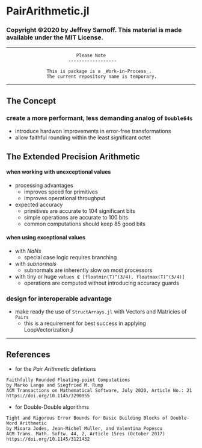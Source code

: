 # PairArithmetic.jl

### Copyright ©2020 by Jeffrey Sarnoff. This material is made available under the MIT License.

----

 
                              Please Note                        
                           ------------------

                   This is package is a _Work-in-Process_.      
                   The current repository name is temporary.    

             
----

## The Concept

### create a more performant, less demanding analog of `Double64s`
   - introduce hardwon improvements in error-free transformations
   - allow faithful rounding within the least significant octet

## The Extended Precision Arithmetic

#### when working with unexceptional values
   - processing advantages  
        - improves speed for primitives
        - improves operational throughput
   - expected accuracy   
        - primitives are accurate to 104 significant bits  
        - simple operations are accurate to 100 bits
        - common computations should keep 85 good bits

#### when using exceptional values
   - with _NaNs_
       - special case logic requires branching
   - with _subnormals_    
       - subnormals are inherently slow on most processors
   - with tiny or huge `values ∉ [floatmin(T)^(3/4), floatmax(T)^(3/4)]`
       - operations are computed without introducing accuracy guards
   
### design for interoperable advantage   
   - make ready the use of `StructArrays.jl` with Vectors and Matricies of `Pairs`
       - this is a requirement for best success in applying LoopVectorization.jl
 
----

## References

- for the _Pair Arithmetic_ defintions
```
Faithfully Rounded Floating-point Computations
by Marko Lange and Siegfried M. Rump
ACM Transactions on Mathematical Software, July 2020, Article No.: 21
https://doi.org/10.1145/3290955
```
- for Double-Double algorithms
```
Tight and Rigorous Error Bounds for Basic Building Blocks of Double-Word Arithmetic
by Mioara Jodes, Jean-Michel Muller, and Valentina Popescu
ACM Trans. Math. Softw. 44, 2, Article 15res (October 2017)
https://doi.org/10.1145/3121432
```

